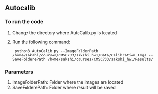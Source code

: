## Autocalib

### To run the code
1) Change the directory where AutoCalib.py is located   
2) Run the following command:       

		python3 AutoCalib.py --ImageFolderPath /home/sakshi/courses/CMSC733/sakshi_hw1/Data/Calibration_Imgs --SaveFolderePath /home/sakshi/courses/CMSC733/sakshi_hw1/Results/

### Parameters
1) ImageFolderPath: Folder where the images are located
2) SaveFolderePath: Folder where result will be saved

